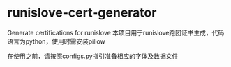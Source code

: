 # runislove-cert-generator
Generate certifications for runislove
本项目用于runislove跑团证书生成，代码语言为python，使用时需安装pillow

在使用之前，请按照configs.py指引准备相应的字体及数据文件

